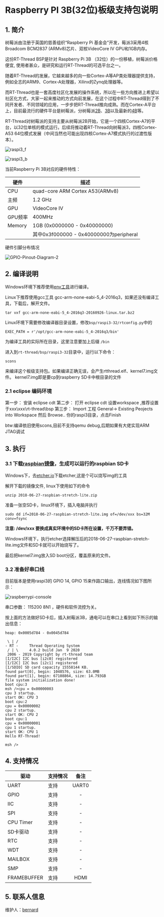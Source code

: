 # Raspberry PI 3B(32位)板级支持包说明

## 1. 简介

树莓派由注册于英国的慈善组织“Raspberry Pi 基金会”开发，莓派3采用4核Broadcom BCM2837 (ARMv8)芯片、双核VideoCore IV GPU和1GB内存。

这份RT-Thread BSP是针对 Raspberry Pi 3B （32位）的一份移植，树莓派价格便宜, 使用者甚众，是研究和运行RT-Thread的可选平台之一。

随着RT-Thread的发展，它越来越多的向一些Cortex-A等AP类处理器提供支持，例如全志的ARM9、Cortex-A处理器，Xilinx的Zynq处理器等。

而RT-Thread也是一套高度社区化发展的操作系统，所以在一些方向推进上希望以社区化方式，大家一起来推动的方式向前发展，在这个过程中RT-Thread得到了不同开发者、不同领域的应用，一步步把RT-Thread推向成熟。而在Cortex-A平台上，目前最流行的硬件平台是树莓派，分树莓派[2B](https://www.raspberrypi.org/products/raspberry-pi-2-model-b/)、[3B](https://www.raspberrypi.org/products/raspberry-pi-3-model-b/)以及最新的[4B](https://www.raspberrypi.org/products/raspberry-pi-4-model-b/)等。

RT-Thread对树莓派的支持主要从树莓派2B开始，它是一个四核Cortex-A7的平台，以32位单核的模式运行。后续将推动着RT-Thread向树莓派3，四核Cortex-A53 64位模式发展（中间当然也可能出现四核Cortex-A7模式执行的过渡性版本）。

![raspi3_f](figures/raspi3_f.jpg)

![raspi3_b](figures/raspi3_b.jpg)

当前Raspberry Pi 3B对应的硬件特性：

| 硬件   | 描述 |
|------- | ------------------------------- |
|  CPU   | quad-core ARM Cortex A53(ARMv8) |
|  主频  | 1.2 GHz |
| GPU | VideoCore IV |
| GPU频率 | 400MHz |
| Memory | 1GB  (0x0000000 - 0x40000000) |
| | 其中0x3f000000 - 0x40000000为peripheral |

硬件引脚分布情况

![GPIO-Pinout-Diagram-2](figures/GPIO-Pinout-Diagram-2.png)

## 2. 编译说明

Windows环境下推荐使用[env工具][1]进行编译。

Linux下推荐使用gcc工具 gcc-arm-none-eabi-5_4-2016q3，如果还没有编译工具，下载后，解开文件。

```
tar vxf gcc-arm-none-eabi-5_4-2016q3-20160926-linux.tar.bz2
```

Linux环境下需要修改编译器目录设置，修改`bsp/raspi3-32/rtconfig.py`中的

```
EXEC_PATH = r'/opt/gcc-arm-none-eabi-5_4-2016q3/bin'
```

为编译工具的实际所在目录，这里注意要加上后缀 `/bin`

进入到`rt-thread/bsp/raspi3-32`目录中，运行以下命令：

```
scons
```

来编译这个板级支持包。如果编译正确无误，会产生rtthread.elf、kernel7.img文件。
kernel7.img即是要cp到raspberry SD卡中根目录的文件

### 2.1 eclipse 编码环境 ###
第一步： 安装 eclipse cdt 
第二步： 打开 eclipse cdt 设置workspace ,推荐设置于xxx\xxx\rt-thread\bsp
第三步： Import 工程 General-> Existing Peojects into Workspace 然后 Browse.. 你的raspi3目录，点击Finish

btw:编译依旧使用scons,目前不支持qemu debug,后期如果有大佬实现ARM JTAG调试

## 3. 执行

### 3.1 下载[raspbian镜像][3]，生成可以运行的raspbian SD卡

Windows下，去[etcher.io][4]下载etcher,这是个可以烧写img的工具

解开下载的镜像文件, linux下使用如下的命令

```
unzip 2018-06-27-raspbian-stretch-lite.zip
```

准备一张空SD卡，linux环境下，插入电脑并执行

```
sudo dd if=2018-06-27-raspbian-stretch-lite.img of=/dev/xxx bs=32M conv=fsync
```

**注意: /dev/xxx 要换成真实环境中的SD卡所在设置，千万不要弄错。**

Windows环境下，执行etcher选择解压后的2018-06-27-raspbian-stretch-lite.img文件和SD卡就可以开始烧写了。

最后把kernel7.img放入SD boot分区，覆盖原来的文件。

### 3.2 准备好串口线

目前版本是使用raspi3的 GPIO 14, GPIO 15来作路口输出，连线情况如下图所示：



![raspberrypi-console](figures/raspberrypi-console.png)

串口参数： 115200 8N1 ，硬件和软件流控为关。

按上面的方法做好SD卡后，插入树莓派3B，通电可以在串口上看到如下所示的输出信息：

```text
heap: 0x0005d784 - 0x0045d784

 \ | /
- RT -     Thread Operating System
 / | \     4.0.2 build Jan  9 2020
 2006 - 2019 Copyright by rt-thread team
[I/I2C] I2C bus [i2c0] registered
[I/I2C] I2C bus [i2c1] registered
[I/SDIO] SD card capacity 15558144 KB.
found part[0], begin: 1048576, size: 63.0MB
found part[1], begin: 67108864, size: 14.793GB
file system initialization done!
boot cpu:3
msh />cpu = 0x00000003
cpu 3 startup.
start OK: CPU 3
boot cpu:2
cpu = 0x00000002
cpu 2 startup.
start OK: CPU 2
boot cpu:1
cpu = 0x00000001
cpu 1 startup.
start OK: CPU 1
Hello RT-Thread!

msh />
```

## 4. 支持情况

| 驱动 | 支持情况  |  备注  |
| ------ | ----  | :------:  |
| UART | 支持 | UART0|
| GPIO | 支持 | - |
| IIC | 支持 | - |
| SPI | 支持 | - |
| CPU Timer | 支持 | - |
| SD卡驱动 | 支持 | - |
| RTC | 支持 | - |
| WDT | 支持 | - |
| MAILBOX | 支持 | - |
| SMP | 支持 | - |
| FRAMEBUFFER | 支持 | HDMI |

## 5. 联系人信息

维护人：[bernard][5]

[1]: https://www.rt-thread.org/page/download.html
[2]: https://launchpad.net/gcc-arm-embedded/4.8/4.8-2014-q1-update/+download/gcc-arm-none-eabi-4_8-2014q1-20140314-linux.tar.bz2
[3]: https://downloads.raspberrypi.org/raspbian_lite_latest
[4]: https://etcher.io
[5]: https://github.com/BernardXiong
